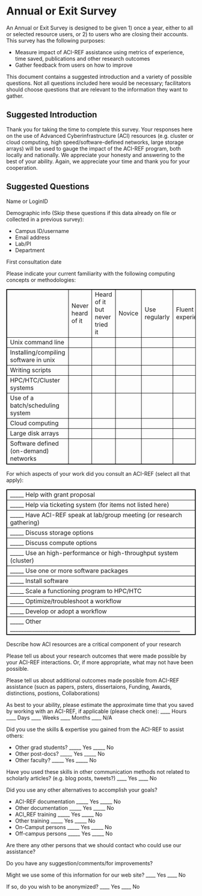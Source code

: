 <h1>Annual or Exit Survey</h1>

An Annual or Exit Survey is designed to be given 1) once a year, either to all or selected resource users, or 2) to users who are closing their accounts. This survey has the following purposes: 

<div class="bullet-box">
    <ul class="bullet-list-square">
<li>Measure impact of ACI-REF assistance using metrics of experience, time saved, publications and other research outcomes</li>
<li>Gather feedback from users on how to improve</li>
</ul>
</div>

This document contains a suggested introduction and a variety of possible questions.  Not all questions included here would be necessary; facilitators should choose questions that are relevant to the information they want to gather. 

<h2>Suggested Introduction</h2>

Thank you for taking the time to complete this survey. Your responses here on the use of Advanced Cyberinfrastructure (ACI) resources (e.g. cluster or cloud computing, high speed/software-defined networks, large storage arrays) will be used to gauge the impact of the ACI-REF program, both locally and nationally. We appreciate your honesty and answering to the best of your ability. Again, we appreciate your time and thank you for your cooperation.

<h2>Suggested Questions</h2>

Name or LoginID

Demographic info (Skip these questions if this data already on file or collected in a previous survey):
<div class="bullet-box">
    <ul class="bullet-list-square">
    <li>Campus ID/username</li>
<li>Email address</li>
<li>Lab/PI</li>	
<li>Department	</li>
</ul>
</div>
First consultation date

Please indicate your current familiarity with the following computing concepts or methodologies:

<style>
table {
    width:100%;
}
table, th, td {
    border: 1px solid black;
    border-collapse: collapse;
}
</style>
<table>
  <tr>
    <td></td>
    <td>Never heard of it</td>
    <td>Heard of it but never tried it</td>
    <td>Novice</td>
    <td>Use regularly</td>
    <td>Fluent and experienced</td>
  </tr>
  <tr>
    <td>Unix command line</td>
    <td></td>
    <td></td>
    <td></td>
    <td></td>
    <td></td>
  </tr>
  <tr>
    <td>Installing/compiling software in unix</td>
    <td></td>
    <td></td>
    <td></td>
    <td></td>
    <td></td>
  </tr>
  <tr>
    <td>Writing scripts</td>
    <td></td>
    <td></td>
    <td></td>
    <td></td>
    <td></td>
  </tr>
  <tr>
    <td>HPC/HTC/Cluster systems</td>
    <td></td>
    <td></td>
    <td></td>
    <td></td>
    <td></td>
  </tr>
  <tr>
    <td>Use of a batch/scheduling system</td>
    <td></td>
    <td></td>
    <td></td>
    <td></td>
    <td></td>
  </tr>
  <tr>
    <td>Cloud computing</td>
    <td></td>
    <td></td>
    <td></td>
    <td></td>
    <td></td>
  </tr>
  <tr>
    <td>Large disk arrays</td>
    <td></td>
    <td></td>
    <td></td>
    <td></td>
    <td></td>
  </tr>
  <tr>
    <td>Software defined (on-demand) networks</td>
    <td></td>
    <td></td>
    <td></td>
    <td></td>
    <td></td>
  </tr>
</table>


For which aspects of your work did you consult an ACI-REF (select all that apply):
<table>
 
<tr><td>_____	Help with grant proposal</td></tr>
<tr><td>_____	Help via ticketing system (for items not listed here)</td></tr>
<tr><td>_____	Have ACI-REF speak at lab/group meeting (or research gathering)</td></tr>
<tr><td>_____	Discuss storage options</td></tr>
<tr><td>_____	Discuss compute options</td></tr>
<tr><td>_____	Use an high-performance or high-throughput system (cluster)</td></tr>
<tr><td>_____	Use one or more software packages</td></tr>
<tr><td>_____	Install software</td></tr>
<tr><td>_____	Scale a functioning program to HPC/HTC</td></tr>
<tr><td>_____	Optimize/troubleshoot a workflow</td></tr>
<tr><td>_____	Develop or adopt a workflow</td></tr>
<tr><td>_____	Other ______________________________________________________________</td></tr>

</table>

Describe how ACI resources are a critical component of your research

Please tell us about your research outcomes that were made possible by your ACI-REF interactions. Or, if more appropriate, what may not have been possible.

Please tell us about additional outcomes made possible from ACI-REF assistance (sucn as papers, psters, dissertaions, Funding, Awards, distinctions, postions, Collaborations) </li>

As best to your ability, please estimate the approximate time that you saved by working with an ACI-REF, if applicable (please check one): ____ Hours	____ Days   ____ Weeks	____  Months  ____  N/A
 
 
Did you use the skills & expertise you gained from the ACI-REF to assist others:
<div class="bullet-box">
    <ul class="bullet-list-square">
<li>Other grad students?				    _____ Yes	_____ No</li>
<li>Other post-docs?						_____ Yes	_____ No</li>
<li>Other faculty?							_____ Yes	_____ No</li>
</ul>
</div>

Have you used these skills in other communication methods not related to scholarly articles? (e.g. blog posts, tweets?)					____ Yes	____ No 

Did you use any other alternatives to accomplish your goals?
<div class="bullet-box">
    <ul class="bullet-list-square">
<li>ACI-REF documentation			  _____ Yes	_____ No</li> 	
<li>Other documentation				  _____ Yes	_____ No</li>    
<li>ACI_REF training				  _____ Yes	_____ No</li> 
<li>Other training				      _____ Yes	_____ No</li> 
<li>On-Camput persons                 _____ Yes	_____ No</li> 
<li>Off-campus persons				  _____ Yes	_____ No</li> 
</ul>
</div>

Are there any other persons that we should contact who could use our assistance?

Do you have any suggestion/comments/for improvements?

Might we use some of this information for our web site?		____  Yes	____ No  

If so, do you wish to be anonymized?				____  Yes	____  No  


